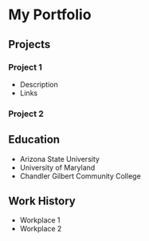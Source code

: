 # My Portfolio

## Projects
### Project 1
- Description
- Links

### Project 2

## Education
- Arizona State University
- University of Maryland
- Chandler Gilbert Community College

## Work History
- Workplace 1
- Workplace 2
